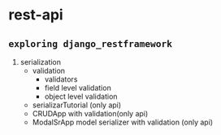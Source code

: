 # rest-api

## `exploring django_restframework`

1. serialization
   - validation
     - validators
     - field level validation
     - object level validation
   - serializarTutorial (only api)
   - CRUDApp with validation(only api)
   - ModalSrApp model serializer with validation (only api)
